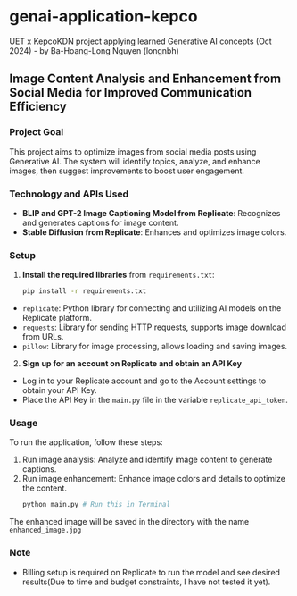 # genai-application-kepco
UET x KepcoKDN project applying learned Generative AI concepts (Oct 2024) - by Ba-Hoang-Long Nguyen (longnbh)

## Image Content Analysis and Enhancement from Social Media for Improved Communication Efficiency

### Project Goal
This project aims to optimize images from social media posts using Generative AI. The system will identify topics, analyze, and enhance images, then suggest improvements to boost user engagement.

### Technology and APIs Used
- **BLIP and GPT-2 Image Captioning Model from Replicate**: Recognizes and generates captions for image content.
- **Stable Diffusion from Replicate**: Enhances and optimizes image colors.

### Setup
1. **Install the required libraries** from `requirements.txt`:
   ```bash
   pip install -r requirements.txt
- `replicate`: Python library for connecting and utilizing AI models on the Replicate platform.
- `requests`: Library for sending HTTP requests, supports image download from URLs.
- `pillow`: Library for image processing, allows loading and saving images.
2. **Sign up for an account on Replicate and obtain an API Key**
- Log in to your Replicate account and go to the Account settings to obtain your API Key.
- Place the API Key in the `main.py` file in the variable `replicate_api_token`.

### Usage
To run the application, follow these steps:
1. Run image analysis: Analyze and identify image content to generate captions.
2. Run image enhancement: Enhance image colors and details to optimize the content.
   ```bash
   python main.py # Run this in Terminal
The enhanced image will be saved in the directory with the name `enhanced_image.jpg`

### Note
- Billing setup is required on Replicate to run the model and see desired results(Due to time and budget constraints, I have not tested it yet).

